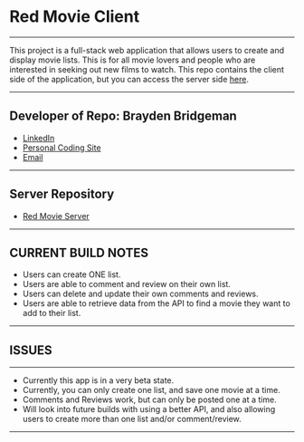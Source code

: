 # Red Movie Client
***
This project is a full-stack web application that allows users to create and display movie lists.
This is for all movie lovers and people who are interested in seeking out new films to watch.
This repo contains the client side of the application, but you can access the server side [here](https://github.com/BraydenBridgeman/RedBadgeServer).
***
## Developer of Repo: Brayden Bridgeman
* [LinkedIn](https://www.linkedin.com/in/brayden-bridgeman/)
* [Personal Coding Site](https://braydenbridgeman.github.io/)
* [Email](mailto:BraydenBridgeman@gmail.com)
***
## Server Repository
* [Red Movie Server](https://github.com/BraydenBridgeman/RedBadgeServer)
***
## CURRENT BUILD NOTES
- Users can create ONE list.
- Users are able to comment and review on their own list.
- Users can delete and update their own comments and reviews.
- Users are able to retrieve data from the API to find a movie they want to add to their list.
***
## ISSUES
***
- Currently this app is in a very beta state. 
- Currently, you can only create one list, and save one movie at a time.
- Comments and Reviews work, but can only be posted one at a time.
- Will look into future builds with using a better API, and also allowing users to create more than one list and/or comment/review.
***
